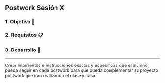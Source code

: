 ## Postwork Sesión X


### 1. Objetivo :dart:


### 2. Requisitos :clipboard:


### 3. Desarrollo :bookmark_tabs:





---------------------
Crear linamientos e instrucciones exactas y específicas que el alumno pueda seguir en cada postwork para que pueda complementar su proyecto postwork que iran realizando el clase y casa